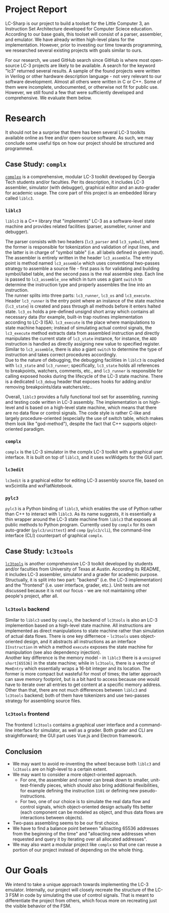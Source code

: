 # Project Report
LC-Sharp is our project to build a toolset for the Little Computer 3, an Instruction Set Architecture developed for Computer Sciece education. According to our base goals, this toolset will consist of a parser, assembler, and emulator. We have already written high-level plans for the implementation. However, prior to investing our time towards programming, we researched several existing projects with goals similar to ours.

For our research, we used GitHub search since GitHub is where most open-source LC-3 projects are likely to be available. A search for the keyword "lc3" returned several results. A sample of the found projects were written in Verilog or other hardware description language - not very relevant to our software development. Almost all others were written in C or C++. Some of them were incomplete, undocumented, or otherwise not fit for public use. However, we still found a few that were sufficiently developed and comprehensive. We evaluate them below.

# Research

It should not be a surprise that there has been several LC-3 toolkits available online as free and/or open-source software. As such, we may conclude some useful tips on how our project should be structured and programmed.

## Case Study: `complx`

[`complex`](https://github.com/TricksterGuy/complx) is a comprehensive, modular LC-3 toolkit developed by Georgia Tech students and/or faculties. Per its description, it includes LC-3 assembler, simulator (with debugger), graphical editor and an auto-grader for academic usage. The core part of this project is an embedded library called `liblc3`.

### `liblc3`

`liblc3` is a C++ library that "implements" LC-3 as a software-level state machine and provides related facilities (parser, assmebler, runner and debugger). 
 
The parser consists with two headers (`lc3_parser` and `lc3_symbol`), where the former is responsible for tokenization and validation of input lines, and the latter is in charge of "symbol table" (i.e. all labels defined in given input).  
The assembler is entirely written in the header `lc3_assemble`. The entry point is method named `lc3_assemble` which uses conventional two-passes strategy to assemble a source file - first pass is for validating and building symbol/label table, and the second pass is the real assemble step. Each line is passed to `lc3_assemble_one` which in turn uses a giant `switch` to determine the instruction type and properly assembles the line into an instruction.   
The runner splits into three parts: `lc3_runner`, `lc3_os` and `lc3_execute`. Header `lc3_runner` is the entry point where an instance of the state machine (`lc3_state`) is created and pass through all methods before it enters halted state. `lc3_os` holds a pre-defined unsignd short array which contains all necessary data (for example, built-in trap routines implementation according to LC-3 ISA). `lc3_execute` is the place where manipulations to state machine happen; instead of simulating actual control signals, the `lc3_execute` method extracts data from assembled instruction and directly manipulates the current state of `lc3_state` instance, for instance, the `ADD` instruction is handled as directly assigning new value to specified register. Similar to `lc3_assemble`, there is also a giant `switch` to determine the type of instruction and takes correct procedures accordingly.   
Due to the nature of debugging, the debugging facilities in `liblc3` is coupled with `lc3_state` and `lc3_runner`; specifically, `lc3_state` holds all references to breakpoints, watchers, comments, etc., and `lc3_runner` is responsible for calling exposed hooks during the lifecycle of the LC-3 state machine. There is a dedicated `lc3_debug` header that exposes hooks for adding and/or removing breakpoints/data watchers/etc..

Overall, `liblc3` provides a fully functional tool set for assembling, running and testing code written in LC-3 assembly. The implementation is on high-level and is based on a high-level state machine, which means that there are no data flow or control signals. The code style is rather C-like and largely procedure-oriented (especially the use of switch table, which makes them look like "god-method"), despite the fact that C++ supports object-oriented paradigm. 

### `complx`

`complx` is the LC-3 simulator in the complx LC-3 toolkit with a graphical user interface. It is built on top of `liblc3`, and it uses wxWidgets for the GUI part.

### `lc3edit`

`lc3edit` is a graphical editor for editing LC-3 assembly source file, based on wxScintilla and wxFlatNotebook.

### `pylc3`

`pylc3` is a Python binding of `liblc3`, which enables the use of Python rather than C++ to interact with `liblc3`. As its name suggests, it is essentially a thin wrapper around the LC-3 state machine from `liblc3` that exposes all public methods to Python program. 
Currently used by `complx` for its own auto-grader (`pylc3/unittest`) and `comp` (`pylc3/cli`), the command-line interface (CLI) counterpart of graphical `complx`.

## Case Study: `lc3tools`

[`lc3tools`](https://github.com/chiragsakhuja/lc3tools) is another comprehensive LC-3 toolkit developed by students and/or faculties from University of Texas at Austin. According its README, it includes LC-3 assembler, simulator and a grader for academic purpose. Structually, it is split into two part: "backend" (i.e. the LC-3 implementation) and the "frontend" (i.e. user interface, grader, etc.). Unit tests are not discussed because it is not our focus - we are not maintaining other people's project, after all.

### `lc3tools` backend

Similar to `liblc3` used by `complx`, the backend of `lc3tools` is also an LC-3 implemention based on a high-level state machine. All instructions are implemented as direct manipulations to state machine rather than simulation of actual data flows. There is one key differnece - `lc3tools` uses object-oriented design, and it abstracts all instructions as an interface `IInstruction` in which a method `execute` exposes the state machine for manipulation (see also dependency injection).  
Another key difference is the memory model - in `liblc3` there is a `unsigned short[65536]` in the state machine; while in `lc3tools`, there is a vector of `MemEntry` which essentially wraps a 16-bit integer and its location. The former is more compact but wasteful for most of times; the latter approach can save memory footprint, but is a bit hard to access because one would have to iterate over all entries to get content at a specific memory address.  
Other than that, there are not much differences between `liblc3` and `lc3tools` backend; both of them have tokenizers and use two-passes strategy for assembling source files.  

### `lc3tools` frontend

The frontend `lc3tools` contains a graphical user interface and a command-line interface for simulator, as well as a grader. Both grader and CLI are straightforward; the GUI part uses Vue.js and Electron framework.

## Conclusion

 - We may want to avoid re-inventing the wheel because both `liblc3` and `lc3tools` are on high-level to a certain extent.
 - We may want to consider a more object-oriented approach.
   - For one, the assembler and runner can break down to smaller, unit-test-friendly pieces, which should also bring additional flexibilities, for example defining the instruction `1101` or defining new pseudo-instructions.
   - For two, one of our choice is to simulate the real data flow and control signals, which object-oriented design actually fits better (each component can be modeled as object, and thus data flows are interactions between objects).
 - Two-pass assembling seems to be our first choice.
 - We have to find a balance point between "alloacting 65536 addresses from the beginning of the time" and "alloacting new addresses when requested and query it by iterating over all allocated addresses".
 - We may also want a modular project like `complx` so that one can reuse a portion of our project instead of depending on the whole thing.

# Our Goals
We intend to take a unique approach towards implementing the LC-3 emulator. Internally, our project will closely recreate the structure of the LC-3 FSM in code by simulating the use of control signals. That is meant to differentiate the project from others, which focus more on recreating just the visible behavior of the FSM.
